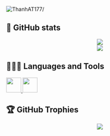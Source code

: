 <p align="left"> <img src=https://komarev.com/ghpvc/?username=ThanhAT177 alt=ThanhAT177/> </p>

## 🤗 GitHub stats
<p align="center">
 <img src=https://github-readme-stats.vercel.app/api?username=ThanhAT177&theme=blue-green&show_icons=true&hide=contribs,prs&ring_color=#00FFFF /> <br/>
 <img src=https://github-readme-streak-stats.herokuapp.com/?user=ThanhAT177&theme=dark&hide_border=true /> <br/>
</p>

## 👨🏻‍💻 Languages and Tools

<a href="http://www.faqs.org/faqs/C-faq/faq/index.html//" target="_blank"> <img src="https://upload.wikimedia.org/wikipedia/commons/1/19/C_Logo.png" width="40" height="40"/> </a>
<a href="http://www.parashift.com/c%2B%2B-faq-lite//" target="_blank"> <img src="https://raw.githubusercontent.com/isocpp/logos/master/cpp_logo.png" width="40" height="40"/> </a>
## 🏆 GitHub Trophies
<p align="center"> <img src=https://github-profile-trophy.vercel.app/?username=ThanhAT177&theme=darkhub&no-frame=false&no-bg=false&margin-w=4/> </p>

